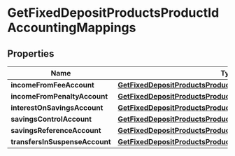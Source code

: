 
# GetFixedDepositProductsProductIdAccountingMappings

## Properties
| Name | Type | Description | Notes |
| ------------ | ------------- | ------------- | ------------- |
| **incomeFromFeeAccount** | [**GetFixedDepositProductsProductIdIncomeFromFeeAccount**](GetFixedDepositProductsProductIdIncomeFromFeeAccount.md) |  |  [optional] |
| **incomeFromPenaltyAccount** | [**GetFixedDepositProductsProductIdIncomeFromPenaltyAccount**](GetFixedDepositProductsProductIdIncomeFromPenaltyAccount.md) |  |  [optional] |
| **interestOnSavingsAccount** | [**GetFixedDepositProductsProductIdInterestOnSavingsAccount**](GetFixedDepositProductsProductIdInterestOnSavingsAccount.md) |  |  [optional] |
| **savingsControlAccount** | [**GetFixedDepositProductsProductIdSavingsControlAccount**](GetFixedDepositProductsProductIdSavingsControlAccount.md) |  |  [optional] |
| **savingsReferenceAccount** | [**GetFixedDepositProductsProductIdSavingsReferenceAccount**](GetFixedDepositProductsProductIdSavingsReferenceAccount.md) |  |  [optional] |
| **transfersInSuspenseAccount** | [**GetFixedDepositProductsProductIdTransfersInSuspenseAccount**](GetFixedDepositProductsProductIdTransfersInSuspenseAccount.md) |  |  [optional] |



